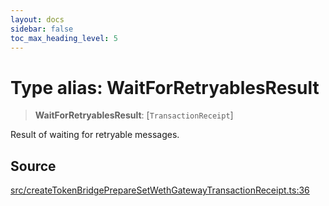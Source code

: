 ```yaml
---
layout: docs
sidebar: false
toc_max_heading_level: 5
---
```


# Type alias: WaitForRetryablesResult

> **WaitForRetryablesResult**: [`TransactionReceipt`]

Result of waiting for retryable messages.

## Source

[src/createTokenBridgePrepareSetWethGatewayTransactionReceipt.ts:36](https://github.com/anegg0/arbitrum-orbit-sdk/blob/b24cbe9cd68eb30d18566196d2c909bd4086db10/src/createTokenBridgePrepareSetWethGatewayTransactionReceipt.ts#L36)

